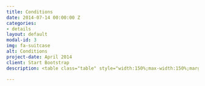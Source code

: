 ```yaml
---
title: Conditions
date: 2014-07-14 00:00:00 Z
categories:
- details
layout: default
modal-id: 3
img: fa-suitcase
alt: Conditions
project-date: April 2014
client: Start Bootstrap
description: <table class="table" style="width:150%;max-width:150%;margin-left:-25%;"><thead><tr><th width="11%"><p>Participant’s category</p></th><th width="11%"><p>Early bird</p><sub>(before April 15 2020)</sub></th><th width="21%"><p>Regular registration</p><sub>(after April 16 2020)</sub></th><th width="19%"><p>Special price for the EUSP members</p><sub>(before April 15 2020)<sup>1</sup></sub></th><th width="19%"><p>Special price for the EUSP members</p><sub>(before April 15 2020)<sup>1</sup></sub></th></tr></thead><tbody><tr><td width="24%"><p>Registration for 3MUGIS-2020</p><sub>(short format)<sup>2</sup></sub></td><td width="18%"><p>300 €</p></td><td width="17%"><p>400 €</p></td><td width="19%"><p>8000  ₽</p></td><td width="19%"><p>10000  ₽</p></td></tr><tr><td width="24%"><p>Registration for 3MUGIS-2020</p><sub>(full format)<sup>3</sup></sub></td><td width="18%"><p>1800 €</p></td><td width="17%"><p>2000 €</p></td><td width="19%"><p>80000  ₽</p></td><td width="19%"><p>85000  ₽</p></td></tr></tbody></table><p>&nbsp;</p><p><strong><sup>&nbsp;</sup></strong></p><p><strong><sup>1 </sup></strong>EUSP &ndash; Eurasian Soil Partnership, involving Armenia, Azerbaijan, Belarus, Georgia, Kazakhstan, Kyrgyzstan, Moldova, Russian Federation, Tajikistan, Turkey, Turkmenistan, Ukraine and&nbsp;Uzbekistan (http://www.fao.org/global-soil-partnership/regional-partnerships/europe/eurasia/en/)</p><p>&nbsp;</p><p><sup>2</sup> Short format includes 5 days of on-campus classes, one-day field tour, two meals per day, all the materials, free of charge participation in SSC-2020. The regular participation fee also includes free accommodation in RUDN campus for the duration of up to 7 days. The special price for the EUSP members doesn&rsquo;t include the free accommodation, but a special offer to book a 7 days accommodation in RUDN campus for total extra 6000 RUR will be available. All the participants will issue the official 1ECTS certificate, recognized internationally.</p><p>&nbsp;</p><p>For participants who are not willing or are not able to join the field part of the 3MUGIS-2020 summer school a one-week on-campus format will be available. Lectures and practical trainings will be followed by a field day and participation at the Smart and Sustainable Cities conference. The participation fee for the summer school and the conference will is anticipated to be 300 euro (10000 RUB for RF citizens). Detailed information and registration is available at the SSC conference website.</p> <p>3MUGIS-2020 summer school will host international groups up to 35 participants. 3MUGIS-2020 participants will receive 3 ECTS, recognized by educational programs worldwide. </p> <p>Participation fees will cover accommodation, two meals per day, travelling inside Russia and all materials necessary for courses. The participation fee is anticipated to be 1,800 euro. </p> <p>All of the foreign participants will also receive visa support and any other assistance with organization of their trip to Moscow.</p>

---
```


